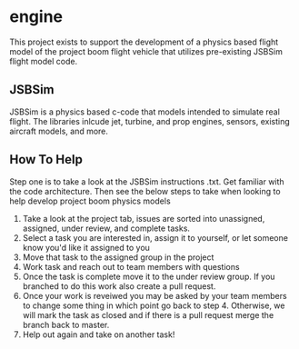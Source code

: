 # engine
This project exists to support the development of a physics based flight model of the project boom flight vehicle that utilizes pre-existing JSBSim flight model code.

## JSBSim
JSBSim is a physics based c-code that models intended to simulate real flight.  The libraries inlcude jet, turbine, and prop engines, sensors, existing aircraft models, and more.

## How To Help
Step one is to take a look at the JSBSim instructions .txt.  Get familiar with the code architecture.
Then see the below steps to take when looking to help develop project boom physics models
1. Take a look at the project tab, issues are sorted into unassigned, assigned, under review, and complete tasks.
2. Select a task you are interested in, assign it to yourself, or let someone know you'd like it assigned to you
3. Move that task to the assigned group in the project
4. Work task and reach out to team members with questions
5. Once the task is complete move it to the under review group.  If you branched to do this work also create a pull request.
6. Once your work is reveiwed you may be asked by your team members to change some thing in which point go back to step 4. Otherwise, we will mark the task as closed and
if there is a pull request merge the branch back to master.
7. Help out again and take on another task!
